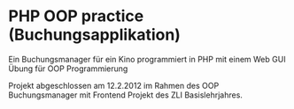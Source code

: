 # PHP OOP practice (Buchungsapplikation)

Ein Buchungsmanager für ein Kino programmiert in PHP mit einem Web GUI
Übung für OOP Programmierung

Projekt abgeschlossen am 12.2.2012 im Rahmen des OOP Buchungsmanager mit Frontend Projekt des ZLI Basislehrjahres.
